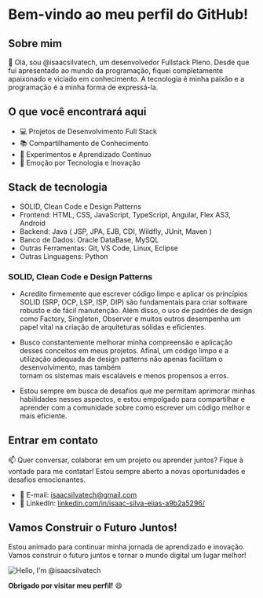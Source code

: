 # Bem-vindo ao meu perfil do GitHub!

## Sobre mim

👋 Olá, sou @isaacsilvatech, um desenvolvedor Fullstack Pleno. Desde que fui apresentado ao mundo da programação, fiquei completamente apaixonado e viciado em conhecimento. A tecnologia é minha paixão e a programação é a minha forma de expressá-la.

## O que você encontrará aqui

- 💻 Projetos de Desenvolvimento Full Stack
- 📚 Compartilhamento de Conhecimento
- 🔧 Experimentos e Aprendizado Contínuo
- 🚀 Emoção por Tecnologia e Inovação

## Stack de tecnologia

- SOLID, Clean Code e Design Patterns
- Frontend: HTML, CSS, JavaScript, TypeScript, Angular, Flex AS3, Android
- Backend: Java ( JSP, JPA, EJB, CDI, Wildfly, JUnit, Maven )
- Banco de Dados: Oracle DataBase, MySQL
- Outras Ferramentas: Git, VS Code, Linux, Eclipse
- Outras Linguagens: Python 

### SOLID, Clean Code e Design Patterns

 - Acredito firmemente que escrever código limpo e aplicar os princípios SOLID (SRP, OCP, LSP, ISP, DIP) são fundamentais para criar software robusto e de fácil manutenção. Além disso, o uso de padrões de design como 
   Factory, Singleton, Observer e muitos outros desempenha um papel vital na criação de arquiteturas sólidas e eficientes.

 - Busco constantemente melhorar minha compreensão e aplicação desses conceitos em meus projetos. Afinal, um código limpo e a utilização adequada de design patterns não apenas facilitam o desenvolvimento, mas também   
   tornam os sistemas mais escaláveis e menos propensos a erros.

 - Estou sempre em busca de desafios que me permitam aprimorar minhas habilidades nesses aspectos, e estou empolgado para compartilhar e aprender com a comunidade sobre como escrever um código melhor e mais eficiente.

## Entrar em contato

📫 Quer conversar, colaborar em um projeto ou aprender juntos? Fique à vontade para me contatar! Estou sempre aberto a novas oportunidades e desafios emocionantes.

- 📧 E-mail: isaacsilvatech@gmail.com
- 🔗 LinkedIn: [linkedin.com/in/isaac-silva-elias-a9b2a5296/](https://www.linkedin.com/in/isaac-silva-elias-a9b2a5296/)

## Vamos Construir o Futuro Juntos!

Estou animado para continuar minha jornada de aprendizado e inovação. Vamos construir o futuro juntos e tornar o mundo digital um lugar melhor!

![Hello, I'm @isaacsilvatech](https://media.giphy.com/media/qgQUggAC3Pfv687qPC/giphy.gif)

**Obrigado por visitar meu perfil!** 😄
